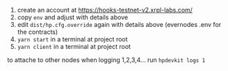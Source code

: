 1. create an account at https://hooks-testnet-v2.xrpl-labs.com/
2. copy `env` and adjust with details above
3. edit `dist/hp.cfg.override` again with details above (evernodes .env for the contracts)
4. `yarn start` in a terminal at project root
5. `yarn client` in a terminal at project root

to attache to other nodes when logging 1,2,3,4... run `hpdevkit logs 1`
